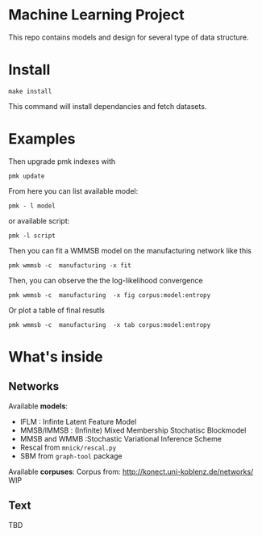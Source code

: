 # Machine Learning Project

This repo contains models and design for several type of data structure.


# Install

 `make install`

This command will install dependancies and fetch datasets.

# Examples


Then upgrade pmk indexes with 

    pmk update

From here you can list available model:

    pmk - l model

or available script:

    pmk -l script

Then you  can fit a WMMSB model on the manufacturing network like this

    pmk wmmsb -c  manufacturing -x fit

Then, you can observe the the log-likelihood convergence

    pmk wmmsb -c  manufacturing  -x fig corpus:model:entropy

Or plot a table of final resutls

    pmk wmmsb -c  manufacturing  -x tab corpus:model:entropy


# What's inside

## Networks

Available **models**:
* IFLM : Infinte Latent Feature Model
* MMSB/IMMSB : (Infinite) Mixed Membership Stochatisc Blockmodel
* MMSB and WMMB :Stochastic Variational Inference Scheme
* Rescal from `mnick/rescal.py`
* SBM from `graph-tool` package

Available **corpuses**:
Corpus from: http://konect.uni-koblenz.de/networks/
WIP

## Text

TBD


